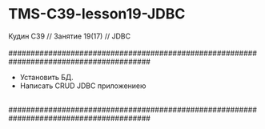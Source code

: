 # TMS-C39-lesson19-JDBC
Кудин С39 // Занятие 19(17) // JDBC<br/>
<br/>
########################################################################################<br/>
- Установить БД.
- Написать CRUD JDBC приложениею
</a>
<br/>
########################################################################################
